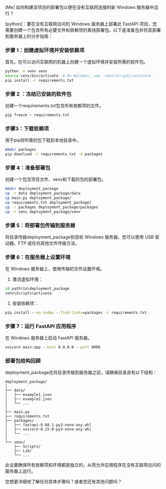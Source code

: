 [Me] 如何构建该项目的部署包以便在没有互联网连接的新 Windows 服务器中运行？

[python]：要在没有互联网访问的 Windows 服务器上部署此 FastAPI 项目，您需要创建一个包含所有必要文件和依赖项的离线部署包。以下是准备包并将其部署到服务器上的分步指南：

### 步骤 1：创建虚拟环境并安装依赖项
首先，在可以访问互联网的机器上创建一个虚拟环境并安装所需的软件包。

```bash
python -m venv venv
source venv/bin/activate  # On Windows, use `venv\Scripts\activate`
pip install -r requirements.txt
```

### 步骤 2 ：冻结已安装的软件包
创建一个requirements.txt包含所有依赖项的文件。
```bash
pip freeze > requirements.txt
```

### 步骤3：下载依赖项
用于pip将所需的包下载到本地目录中。

```bash
mkdir packages
pip download -r requirements.txt -d packages
```

### 步骤 4：准备部署包
创建一个包含项目文件、venv和下载的包的部署包。

```bash
mkdir deployment_package
cp -r data deployment_package/data
cp main.py deployment_package/
cp requirements.txt deployment_package/
cp -r packages deployment_package/packages
cp -r venv deployment_package/venv
```

### 步骤 5：将部署包传输到服务器
将目录传输deployment_package到目标 Windows 服务器。您可以使用 USB 驱动器、FTP 或任何其他文件传输方法。

### 步骤 6：在服务器上设置环境
在 Windows 服务器上，使用传输的文件设置环境。

1. 激活虚拟环境：

```cmd
cd path\to\deployment_package
venv\Scripts\activate
```

1. 安装依赖项：

```cmd
pip install --no-index --find-links=packages -r requirements.txt
```

### 步骤 7：运行 FastAPI 应用程序
在 Windows 服务器上启动 FastAPI 服务器。

```cmd
uvicorn main:app --host 0.0.0.0 --port 8000
```

### 部署包结构回顾
deployment_package在将目录传输到服务器之前，请确保目录具有以下结构：

```
deployment_package/
│
├── data/
│   ├── example1.json
│   ├── example2.json
│   └── ...
│
├── main.py
├── requirements.txt
├── packages/
│   ├── fastapi-0.68.1-py3-none-any.whl
│   ├── uvicorn-0.15.0-py3-none-any.whl
│   └── ...
│
└── venv/
    ├── Scripts/
    ├── Lib/
    └── ...
```
此设置确保所有依赖项和环境都是独立的，从而允许应用程序在没有互联网访问的服务器上运行。

您想更详细地了解任何具体步骤吗？或者您还有其他问题吗？